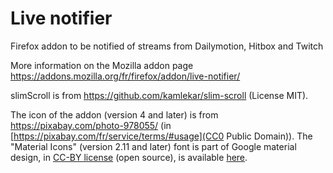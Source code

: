 # Live notifier
Firefox addon to be notified of streams from Dailymotion, Hitbox and Twitch

More information on the Mozilla addon page https://addons.mozilla.org/fr/firefox/addon/live-notifier/

slimScroll is from https://github.com/kamlekar/slim-scroll (License MIT).

The icon of the addon (version 4 and later) is from https://pixabay.com/photo-978055/ (in [https://pixabay.com/fr/service/terms/#usage](CC0 Public Domain)). The "Material Icons" (version 2.11 and later) font is part of Google material design, in [CC-BY license](https://creativecommons.org/licenses/by/4.0/) (open source), is available [here](https://google.github.io/material-design-icons/).
